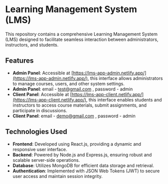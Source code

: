 # Learning Management System (LMS)

This repository contains a comprehensive Learning Management System (LMS) designed to facilitate seamless interaction between administrators, instructors, and students.

## Features

- **Admin Panel**: Accessible at [https://lms-app-admin.netlify.app/](https://lms-app-admin.netlify.app/), this interface allows administrators to manage courses, users, and other system settings.
- **Admin Panel**: email - test@gmail.com , password - admin
- **Client Panel**: Accessible at [https://lms-app-client.netlify.app/](https://lms-app-client.netlify.app/), this interface enables students and instructors to access course materials, submit assignments, and participate 
in discussions.
- **Client Panel**: email - demo@gmail.com , password - admin

## Technologies Used

- **Frontend**: Developed using React.js, providing a dynamic and responsive user interface.
- **Backend**: Powered by Node.js and Express.js, ensuring robust and scalable server-side operations.
- **Database**: Utilizes MongoDB for efficient data storage and retrieval.
- **Authentication**: Implemented with JSON Web Tokens (JWT) to secure user access and maintain session integrity.
